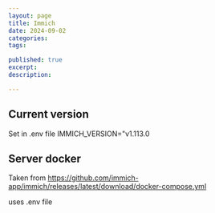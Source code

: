 ```yaml
---
layout: page
title: Immich
date: 2024-09-02
categories:
tags:

published: true
excerpt:
description:

---
```




## Current version
Set in .env file
IMMICH_VERSION="v1.113.0


## Server docker

Taken from https://github.com/immich-app/immich/releases/latest/download/docker-compose.yml


uses .env file

